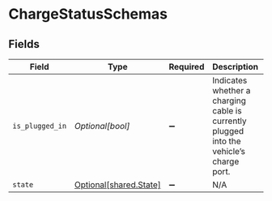 # ChargeStatusSchemas


## Fields

| Field                                                                                   | Type                                                                                    | Required                                                                                | Description                                                                             | Example                                                                                 |
| --------------------------------------------------------------------------------------- | --------------------------------------------------------------------------------------- | --------------------------------------------------------------------------------------- | --------------------------------------------------------------------------------------- | --------------------------------------------------------------------------------------- |
| `is_plugged_in`                                                                         | *Optional[bool]*                                                                        | :heavy_minus_sign:                                                                      | Indicates whether a charging cable is currently plugged into the vehicle’s charge port. | true                                                                                    |
| `state`                                                                                 | [Optional[shared.State]](../../models/shared/state.md)                                  | :heavy_minus_sign:                                                                      | N/A                                                                                     | FULLY_CHARGED                                                                           |